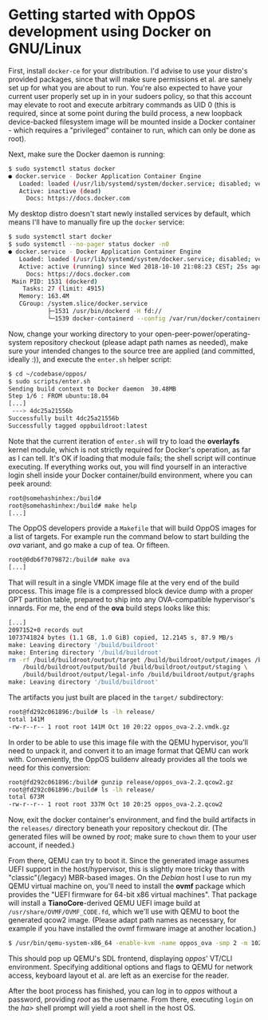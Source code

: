 # Getting started with OppOS development using Docker on GNU/Linux

First, install `docker-ce` for your distribution. I'd advise to use your distro's provided packages, since that will make sure permissions et al. are sanely set up for what you are about to run. You're also expected to have your current user properly set up in in your sudoers policy, so that this account may elevate to root and execute arbitrary commands as UID 0 (this is required, since at some point during the build process, a new loopback device-backed filesystem image will be mounted inside a Docker container - which requires a "privileged" container to run, which can only be done as root).

Next, make sure the Docker daemon is running:

```bash
$ sudo systemctl status docker
● docker.service - Docker Application Container Engine
   Loaded: loaded (/usr/lib/systemd/system/docker.service; disabled; vendor preset: disabled)
   Active: inactive (dead)
     Docs: https://docs.docker.com
```

My desktop distro doesn't start newly installed services by default, which means I'll have to manually fire up the `docker` service:

```bash
$ sudo systemctl start docker
$ sudo systemctl --no-pager status docker -n0
● docker.service - Docker Application Container Engine
   Loaded: loaded (/usr/lib/systemd/system/docker.service; disabled; vendor preset: disabled)
   Active: active (running) since Wed 2018-10-10 21:08:23 CEST; 25s ago
     Docs: https://docs.docker.com
 Main PID: 1531 (dockerd)
    Tasks: 27 (limit: 4915)
   Memory: 163.4M
   CGroup: /system.slice/docker.service
           ├─1531 /usr/bin/dockerd -H fd://
           └─1539 docker-containerd --config /var/run/docker/containerd/containerd.toml
```

Now, change your working directory to your open-peer-power/operating-system repository checkout (please adapt path names as needed), make sure your intended changes to the source tree are applied (and committed, ideally :)), and execute the `enter.sh` helper script:

```bash
$ cd ~/codebase/oppos/
$ sudo scripts/enter.sh
Sending build context to Docker daemon  30.48MB
Step 1/6 : FROM ubuntu:18.04
[...]
 ---> 4dc25a21556b
Successfully built 4dc25a21556b
Successfully tagged oppbuildroot:latest
```

Note that the current iteration of `enter.sh` will try to load the **overlayfs** kernel module, which is not strictly required for Docker's operation, as far as I can tell. It's OK if loading that module fails; the shell script will continue executing. If everything works out, you will find yourself in an interactive login shell inside your Docker container/build environment, where you can peek around:

```bash
root@somehashinhex:/build#
root@somehashinhex:/build# make help
[...]
```

The OppOS developers provide a `Makefile` that will build OppOS images for a list of targets. For example run the command below to start building the _ova_ variant, and go make a cup of tea. Or fifteen.

```bash
root@0db6f7079872:/build# make ova
[...]
```

That will result in a single VMDK image file at the very end of the build process. This image file is a compressed block device dump with a proper GPT partition table, prepared to ship into any OVA-compatible hypervisor's innards. For me, the end of the **ova** build steps looks like this:

```bash
[...]
2097152+0 records out
1073741824 bytes (1.1 GB, 1.0 GiB) copied, 12.2145 s, 87.9 MB/s
make: Leaving directory '/build/buildroot'
make: Entering directory '/build/buildroot'
rm -rf /build/buildroot/output/target /build/buildroot/output/images /build/buildroot/output/host  \
	/build/buildroot/output/build /build/buildroot/output/staging \
	/build/buildroot/output/legal-info /build/buildroot/output/graphs
make: Leaving directory '/build/buildroot'
```

The artifacts you just built are placed in the `target/` subdirectory:

```bash
root@fd292c061896:/build# ls -lh release/
total 141M
-rw-r--r-- 1 root root 141M Oct 10 20:22 oppos_ova-2.2.vmdk.gz
```

In order to be able to use this image file with the QEMU hypervisor, you'll need to unpack it, and convert it to an image format that QEMU can work with. Conveniently, the OppOS buildenv already provides all the tools we need for this conversion:

```bash
root@fd292c061896:/build# gunzip release/oppos_ova-2.2.qcow2.gz
root@fd292c061896:/build# ls -lh release/
total 673M
-rw-r--r-- 1 root root 337M Oct 10 20:25 oppos_ova-2.2.qcow2
```

Now, exit the docker container's environment, and find the build artifacts in the `releases/` directory beneath your repository checkout dir. (The generated files will be owned by _root_; make sure to `chown` them to your user account, if needed.)

From there, QEMU can try to boot it. Since the generated image assumes UEFI support in the host/hypervisor, this is slightly more tricky than with "classic"(/legacy) MBR-based images. On the *Debian* host I use to run my QEMU virtual machine on, you'll need to install the **ovmf** package which provides the "UEFI firmware for 64-bit x86 virtual machines". That package will install a **TianoCore**-derived QEMU UEFI image build at `/usr/share/OVMF/OVMF_CODE.fd`, which we'll use with QEMU to boot the generated qcow2 image. (Please adapt path names as necessary, for example if you have installed the ovmf firmware image at another location.)

```bash
$ /usr/bin/qemu-system-x86_64 -enable-kvm -name oppos_ova -smp 2 -m 1024 -drive file=release/oppos_ova-2.2.qcow2,index=0,media=disk,if=ide,cache=none,format=qcow2 -drive file=/usr/share/ovmf/x64/OVMF_CODE.fd,if=pflash,format=raw,readonly=on
```

This should pop up QEMU's SDL frontend, displaying _oppos_' VT/CLI environment. Specifying additional options and flags to QEMU for network access, keyboard layout et al. are left as an exercise for the reader.

After the boot process has finished, you can log in to _oppos_ without a password, providing *root* as the username. From there, executing `login` on the *ha>* shell prompt will yield a root shell in the host OS.
